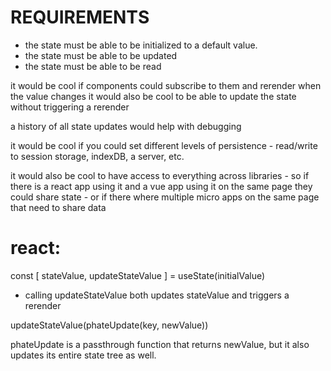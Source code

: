 # REQUIREMENTS

* the state must be able to be initialized to a default value.
* the state must be able to be updated
* the state must be able to be read 

it would be cool if components could subscribe to them and rerender when the value changes
it would also be cool to be able to update the state without triggering a rerender

a history of all state updates would help with debugging

it would be cool if you could set different levels of persistence
    - read/write to session storage, indexDB, a server, etc.

it would also be cool to have access to everything across libraries
    - so if there is a react app using it and a vue app using it on the same page they could share state
    - or if there where multiple micro apps on the same page that need to share data

# react:

const [ stateValue, updateStateValue ] = useState(initialValue)

* calling updateStateValue both updates stateValue and triggers a rerender

updateStateValue(phateUpdate(key, newValue))

phateUpdate is a passthrough function that returns newValue, but it also updates its entire state tree as well.